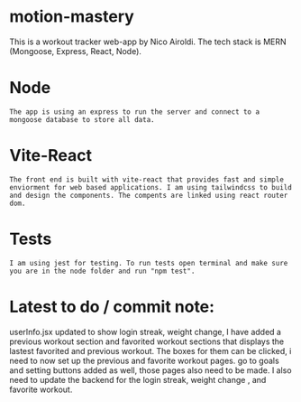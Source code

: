 # motion-mastery

This is a workout tracker web-app by Nico Airoldi. The tech stack is MERN (Mongoose, Express, React, Node).

# Node

    The app is using an express to run the server and connect to a mongoose database to store all data.

# Vite-React

    The front end is built with vite-react that provides fast and simple enviorment for web based applications. I am using tailwindcss to build and design the components. The compents are linked using react router dom.

# Tests

    I am using jest for testing. To run tests open terminal and make sure you are in the node folder and run "npm test".

# Latest to do / commit note:

userInfo.jsx updated to show login streak, weight change, I have added a previous workout section and favorited workout sections that
displays the lastest favorited and previous workout. The boxes for them can be clicked, i need to now set up the previous and favorite workout pages. go to goals and setting buttons added as well, those pages also need to be made. I also need to update the backend for the login streak, weight change , and favorite workout.
